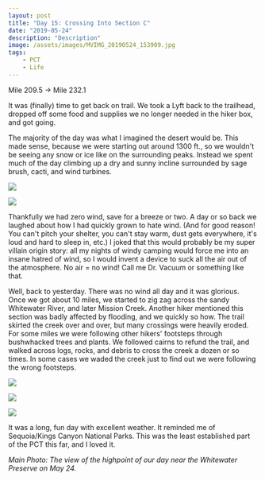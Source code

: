 ```yaml
---
layout: post
title: "Day 15: Crossing Into Section C"
date: "2019-05-24"
description: "Description"
image: /assets/images/MVIMG_20190524_153909.jpg
tags:
    - PCT
    - Life
---
```

Mile 209.5 -> Mile 232.1

It was (finally) time to get back on trail. We took a Lyft back to the trailhead, dropped off some food and supplies we no longer needed in the hiker box, and got going. 

The majority of the day was what I imagined the desert would be. This made sense, because we were starting out around 1300 ft., so we wouldn't be seeing any snow or ice like on the surrounding peaks. Instead we spent much of the day climbing up a dry and sunny incline surrounded by sage brush, cacti, and wind turbines.

![](/assets/images/MVIMG_20190524_105639.jpg)

![](/images/assets/IMG_20190524_124315.jpg)

Thankfully we had zero wind, save for a breeze or two. A day or so back we laughed about how I had quickly grown to hate wind. (And for good reason! You can't pitch your shelter, you can't stay warm, dust gets everywhere, it's loud and hard to sleep in, etc.) I joked that this would probably be my super villain origin story: all my nights of windy camping would force me into an insane hatred of wind, so I would invent a device to suck all the air out of the atmosphere. No air = no wind! Call me Dr. Vacuum or something like that. 

Well, back to yesterday. There was no wind all day and it was glorious. Once we got about 10 miles, we started to zig zag across the sandy Whitewater River, and later Mission Creek. Another hiker mentioned this section was badly affected by flooding, and we quickly so how. The trail skirted the creek over and over, but many crossings were heavily eroded. For some miles we were following other hikers' footsteps through bushwhacked trees and plants. We followed cairns to refund the trail, and walked across logs, rocks, and debris to cross the creek a dozen or so times. In some cases we waded the creek just to find out we were following the wrong footsteps.

![](/assets/images/IMG_20190524_142840.jpg)

![](/assets/images/IMG_20190524_182258.jpg)

![](/assets/images/MVIMG_20190524_190253.jpg)

It was a long, fun day with excellent weather. It reminded me of Sequoia/Kings Canyon National Parks. This was the least established part of the PCT this far, and I loved it.

*Main Photo: The view of the highpoint of our day near the Whitewater Preserve on May 24.*
